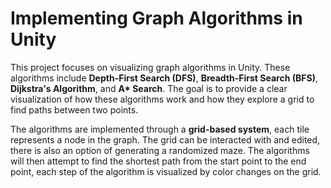 # Implementing Graph Algorithms in Unity


This project focuses on visualizing graph algorithms in Unity. These algorithms include **Depth-First Search (DFS)**, **Breadth-First Search (BFS)**, **Dijkstra's Algorithm**, and **A\* Search**. The goal is to provide a clear visualization of how these algorithms work and how they explore a grid to find paths between two points.

The algorithms are implemented through a **grid-based system**, each tile represents a node in the graph. The grid can be interacted with and edited, there is also an option of generating a randomized maze. The algorithms will then attempt to find the shortest path from the start point to the end point, each step of the algorithm is visualized by color changes on the grid.

